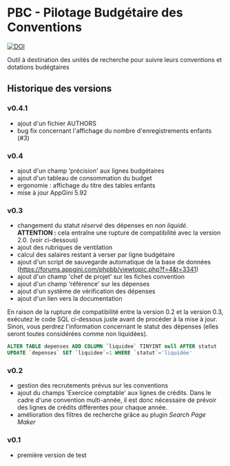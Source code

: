 # PBC - Pilotage Budgétaire des Conventions

[![DOI](https://www.zenodo.org/badge/172482280.svg)](https://www.zenodo.org/badge/latestdoi/172482280)

Outil à destination des unités de recherche pour suivre leurs conventions et dotations budégtaires

## Historique des versions

### v0.4.1

- ajout d'un fichier AUTHORS
- bug fix concernant l'affichage du nombre d'enregistrements enfants (#3)

### v0.4

- ajout d'un champ 'précision' aux lignes budgétaires
- ajout d'un tableau de consommation du budget
- ergonomie : affichage du titre des tables enfants
- mise à jour AppGini 5.92

### v0.3

- changement du statut *réservé* des dépenses en *non liquidé*. **ATTENTION :** cela entraîne une rupture de compatibilité avec la version 2.0. (voir ci-dessous)
- ajout des rubriques de ventilation
- calcul des salaires restant à verser par ligne budgétaire
- ajout d'un script de sauvegarde automatique de la base de données (https://forums.appgini.com/phpbb/viewtopic.php?f=4&t=3341)
- ajout d'un champ 'chef de projet' sur les fiches convention
- ajout d'un champ 'référence' sur les dépenses
- ajout d'un système de vérification des dépenses
- ajout d'un lien vers la documentation

En raison de la rupture de compatibilité entre la version 0.2 et la version 0.3, exécutez le code SQL ci-dessous juste avant de procéder à la mise à jour. Sinon, vous perdrez l'information concernant le statut des dépenses (elles seront toutes considérées comme non liquidées).

```sql
ALTER TABLE depenses ADD COLUMN `liquidee` TINYINT null AFTER statut
UPDATE `depenses` SET `liquidee`=1 WHERE `statut`='liquidée'
```

### v0.2

- gestion des recrutements prévus sur les conventions
- ajout du champs 'Exercice comptable' aux lignes de crédits. Dans le cadre d'une
  convention multi-année, il est donc nécessaire de prévoir des lignes de crédits
  différentes pour chaque année.
- amélioration des filtres de recherche grâce au plugin *Search Page Maker*

### v0.1

- première version de test
